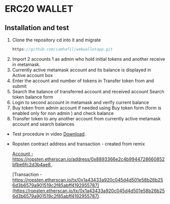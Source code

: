 # ERC20 WALLET

## Installation and test

1. Clone the repository cd into it and migrate
    ```javascript
    https://github.com/iamhafil/webwalletapp.git
    ```
2. Import 2 accounts 1 as admin who hold initial tokens and another receive in metamask.
3. Currently active metamask account and its balance is displayed in Active account box
4. Enter the account and number of tokens in Transfer token from and submit
5. Search the balance of transferred account and received account Search token balance form
6. Login to second account in metamask and verify current balance
7. Buy token from admin account if needed using Buy token form (form is enabled only for non admin ) and check balance
8. Transfer token to any another account from currently active metamask account and search balances

* Test procedure in video
    [Download](https://github.com/iamhafil/webwalletapp/blob/master/src/images/walletTestResult.mp4).

* Ropsten contract address and transaction - created from remix

    [Account - https://ropsten.etherscan.io/address/0x8893366e2c4b9944728660852bfbe6fc2d3b4ae8 ](https://ropsten.etherscan.io/address/0x8893366e2c4b9944728660852bfbe6fc2d3b4ae8).

    [Transaction - https://ropsten.etherscan.io/tx/0x1a43433a920c045d4d501e58b26b256d3b6579a901519c2f85abff4192955787](https://ropsten.etherscan.io/tx/0x1a43433a920c045d4d501e58b26b256d3b6579a901519c2f85abff4192955787).
